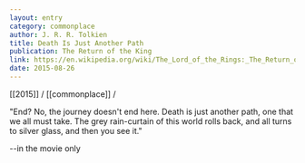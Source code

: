 ```yaml
---
layout: entry
category: commonplace
author: J. R. R. Tolkien
title: Death Is Just Another Path
publication: The Return of the King
link: https://en.wikipedia.org/wiki/The_Lord_of_the_Rings:_The_Return_of_the_King
date: 2015-08-26
---
```


[[2015]] / [[commonplace]] / 

"End? No, the journey doesn't end here. Death is just another path, one that we all must take. The grey rain-curtain of this world rolls back, and all turns to silver glass, and then you see it."

--in the movie only